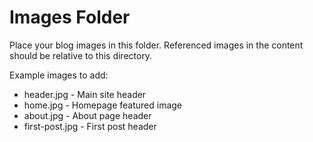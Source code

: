 # Images Folder

Place your blog images in this folder. Referenced images in the content should be relative to this directory.

Example images to add:
- header.jpg - Main site header
- home.jpg - Homepage featured image
- about.jpg - About page header
- first-post.jpg - First post header
